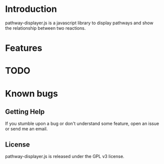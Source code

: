 # Introduction

pathway-displayer.js is a javascript library to display pathways and show
the relationship between two reactions.

# Features


# TODO

# Known bugs



## Getting Help

If you stumble upon a bug or don't understand some feature,
open an issue or send me an email.


## License

pathway-displayer.js is released under the GPL v3 license.
